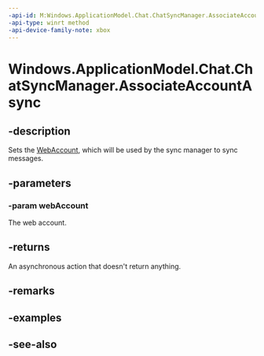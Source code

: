 ```yaml
---
-api-id: M:Windows.ApplicationModel.Chat.ChatSyncManager.AssociateAccountAsync(Windows.Security.Credentials.WebAccount)
-api-type: winrt method
-api-device-family-note: xbox
---
```


<!-- Method syntax
public Windows.Foundation.IAsyncAction AssociateAccountAsync(Windows.Security.Credentials.WebAccount webAccount)
-->

# Windows.ApplicationModel.Chat.ChatSyncManager.AssociateAccountAsync

## -description
Sets the [WebAccount](../windows.security.credentials/webaccount.md), which will be used by the sync manager to sync messages.

## -parameters
### -param webAccount
The web account.

## -returns
An asynchronous action that doesn't return anything.

## -remarks

## -examples

## -see-also
